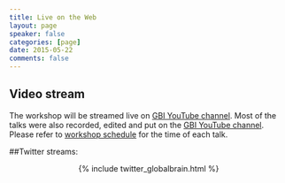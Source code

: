 ```yaml
---
title: Live on the Web
layout: page
speaker: false
categories: [page]
date: 2015-05-22
comments: false
---
```


## Video stream

The workshop will be streamed live on [GBI YouTube channel](https://www.youtube.com/user/GlobalBrainInstitute). Most of the talks were also recorded, edited and put on the [GBI YouTube channel](https://www.youtube.com/channel/UC35JwRtHLC83k8lOgX263Tw). Please refer to [workshop schedule]({{site.baseurl}}/pages/schedule/) for the time of each talk.

##Twitter streams:

<div class="row">
     <div class="col-lg-12" align="center">
        {% include twitter_globalbrain.html %}
     </div>
</div>
